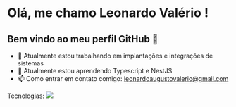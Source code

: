 # Olá, me chamo Leonardo Valério ! 
## Bem vindo ao meu perfil GitHub 👋

- 🔭 Atualmente estou trabalhando em implantações e integrações de sistemas
- 🌱 Atualmente estou aprendendo Typescript e NestJS
- 📫 Como entrar em contato comigo: leonardoaugustovalerio@gmail.com

Tecnologias:
<img src="https://cdn.jsdelivr.net/gh/devicons/devicon@latest/icons/typescript/typescript-original.svg" />
